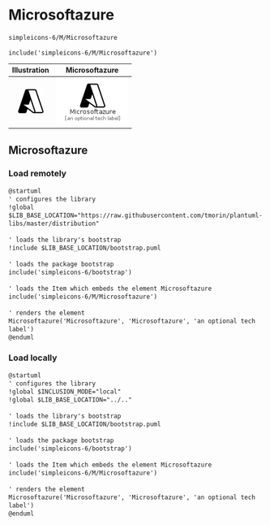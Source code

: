 # Microsoftazure


```text
simpleicons-6/M/Microsoftazure
```

```text
include('simpleicons-6/M/Microsoftazure')
```



| Illustration | Microsoftazure |
| :---: | :---: |
| ![illustration for Illustration](../../simpleicons-6/M/Microsoftazure.png) | ![illustration for Microsoftazure](../../simpleicons-6/M/Microsoftazure.Local.png) |




## Microsoftazure

### Load remotely
```plantuml
@startuml
' configures the library
!global $LIB_BASE_LOCATION="https://raw.githubusercontent.com/tmorin/plantuml-libs/master/distribution"

' loads the library's bootstrap
!include $LIB_BASE_LOCATION/bootstrap.puml

' loads the package bootstrap
include('simpleicons-6/bootstrap')

' loads the Item which embeds the element Microsoftazure
include('simpleicons-6/M/Microsoftazure')

' renders the element
Microsoftazure('Microsoftazure', 'Microsoftazure', 'an optional tech label')
@enduml
```

### Load locally
```plantuml
@startuml
' configures the library
!global $INCLUSION_MODE="local"
!global $LIB_BASE_LOCATION="../.."

' loads the library's bootstrap
!include $LIB_BASE_LOCATION/bootstrap.puml

' loads the package bootstrap
include('simpleicons-6/bootstrap')

' loads the Item which embeds the element Microsoftazure
include('simpleicons-6/M/Microsoftazure')

' renders the element
Microsoftazure('Microsoftazure', 'Microsoftazure', 'an optional tech label')
@enduml
```


